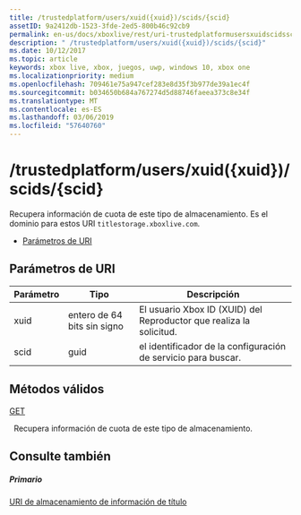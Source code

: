 ```yaml
---
title: /trustedplatform/users/xuid({xuid})/scids/{scid}
assetID: 9a2412db-1523-3fde-2ed5-800b46c92cb9
permalink: en-us/docs/xboxlive/rest/uri-trustedplatformusersxuidscidsscid.html
description: " /trustedplatform/users/xuid({xuid})/scids/{scid}"
ms.date: 10/12/2017
ms.topic: article
keywords: xbox live, xbox, juegos, uwp, windows 10, xbox one
ms.localizationpriority: medium
ms.openlocfilehash: 709461e75a947cef283e8d35f3b977de39a1ec4f
ms.sourcegitcommit: b034650b684a767274d5d88746faeea373c8e34f
ms.translationtype: MT
ms.contentlocale: es-ES
ms.lasthandoff: 03/06/2019
ms.locfileid: "57640760"
---
```

# <a name="trustedplatformusersxuidxuidscidsscid"></a>/trustedplatform/users/xuid({xuid})/scids/{scid}
Recupera información de cuota de este tipo de almacenamiento. Es el dominio para estos URI `titlestorage.xboxlive.com`.
 
  * [Parámetros de URI](#ID4EV)
 
<a id="ID4EV"></a>

 
## <a name="uri-parameters"></a>Parámetros de URI
 
| Parámetro| Tipo| Descripción| 
| --- | --- | --- | 
| xuid| entero de 64 bits sin signo| El usuario Xbox ID (XUID) del Reproductor que realiza la solicitud.| 
| scid| guid| el identificador de la configuración de servicio para buscar.| 
  
<a id="ID4E3B"></a>

 
## <a name="valid-methods"></a>Métodos válidos

[GET](uri-trustedplatformusersxuidscidsscid-get.md)

&nbsp;&nbsp;Recupera información de cuota de este tipo de almacenamiento. 
 
<a id="ID4EGC"></a>

 
## <a name="see-also"></a>Consulte también
 
<a id="ID4EIC"></a>

 
##### <a name="parent"></a>Primario 

[URI de almacenamiento de información de título](atoc-reference-storagev2.md)

   